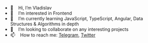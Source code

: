 - 👋 &nbsp;&nbsp; Hi, I’m Vladislav
- 👀 &nbsp;&nbsp; I’m interested in Frontend
- 🌱 &nbsp;&nbsp; I’m currently learning JavaScript, TypeScript, Angular, Data Structures & Algorithms in depth
- 💞️ &nbsp;&nbsp; I’m looking to collaborate on any interesting projects
- 📫 &nbsp;&nbsp; How to reach me: <a href="https://t.me/SelfMismatch">Telegram</a>, <a href="https://twitter.com/SelfMismatch">Twitter</a>

<!---
self-mismatch/self-mismatch is a ✨ special ✨ repository because its `README.md` (this file) appears on your GitHub profile.
You can click the Preview link to take a look at your changes.
--->
